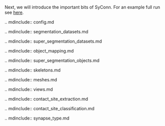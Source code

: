 Next, we will introduce the important bits of SyConn. For an example full run see [here](example_full_run.md).

.. mdinclude:: config.md

.. mdinclude:: segmentation_datasets.md

.. mdinclude:: super_segmentation_datasets.md

.. mdinclude:: object_mapping.md

.. mdinclude:: super_segmentation_objects.md

.. mdinclude:: skeletons.md

.. mdinclude:: meshes.md

.. mdinclude:: views.md

.. mdinclude:: contact_site_extraction.md

.. mdinclude:: contact_site_classification.md

.. mdinclude:: synapse_type.md



